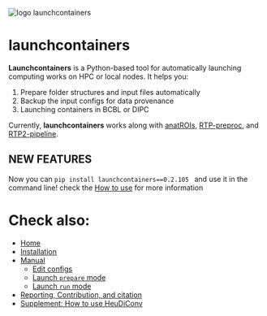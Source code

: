![logo launchcontainers](https://user-images.githubusercontent.com/48440236/262432254-c7b53943-7c90-489c-933c-5f5a32510db4.png)
# launchcontainers
**Launchcontainers** is a Python-based tool for automatically launching computing works on HPC or local nodes. It helps you: 
1. Prepare folder structures and input files automatically
2. Backup the input configs for data provenance
3. Launching containers in BCBL or DIPC

Currently, **launchcontainers** works along with [anatROIs](https://github.com/garikoitz/anatROIs), [RTP-preproc](https://github.com/garikoitz/rtp-preproc), and [RTP2-pipeline](https://github.com/garikoitz/rtp-pipeline).

## NEW FEATURES
Now you can `pip install launchcontainers==0.2.105 ` and use it in the command line! check the [How to use]() for more information

# Check also:
* [Home](https://github.com/garikoitz/launchcontainers/wiki/Home)
* [Installation](https://github.com/garikoitz/launchcontainers/wiki/Installation)
* [Manual](https://github.com/garikoitz/launchcontainers/wiki/Manual)
    - [Edit configs](https://github.com/garikoitz/launchcontainers/wiki/Manual)
    - [Launch `prepare` mode](https://github.com/garikoitz/launchcontainers/wiki/Manual)
    - [Launch `run` mode](https://github.com/garikoitz/launchcontainers/wiki/Manual)
* [Reporting, Contribution, and citation](https://github.com/garikoitz/launchcontainers/wiki/Reporting,-Contributing,-and-Citation)
* [Supplement: How to use HeuDiConv](https://github.com/garikoitz/launchcontainers/wiki/How-to-Use-HeuDiConv)
